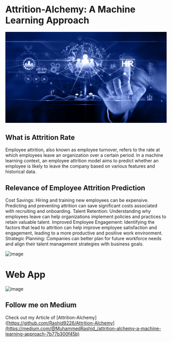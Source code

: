 # Attrition-Alchemy: A Machine Learning Approach

![Attrition-Alchemy](https://github.com/Rashid9226/Attrition-Alchemy/blob/main/final_app/static/css/images/image.jpeg)

## What is Attrition Rate

Employee attrition, also known as employee turnover, refers to the rate at which employees leave an organization over a certain period. In a machine learning context, an employee attrition model aims to predict whether an employee is likely to leave the company based on various features and historical data.

## Relevance of Employee Attrition Prediction

Cost Savings: Hiring and training new employees can be expensive. Predicting and preventing attrition can save significant costs associated with recruiting and onboarding.
Talent Retention: Understanding why employees leave can help organizations implement policies and practices to retain valuable talent.
Improved Employee Engagement: Identifying the factors that lead to attrition can help improve employee satisfaction and engagement, leading to a more productive and positive work environment.
Strategic Planning: Companies can better plan for future workforce needs and align their talent management strategies with business goals.



![image](https://github.com/user-attachments/assets/24333a23-e7c6-4450-b287-1bd978721822)

# Web App

![image](https://github.com/user-attachments/assets/933eef4c-623c-4cd8-a203-6f5087dbee1c)

## Follow me on Medium 
Check out my Article of
[Attrition-Alchemy]([https://github.com/Rashid9226/Attrition-Alchemy](https://medium.com/@MuhammedRashid_/attrition-alchemy-a-machine-learning-approach-7b77b300f45b)



